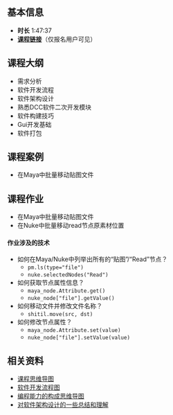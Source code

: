 ## 基本信息

- **时长** 1:47:37
- [**课程链接**](https://ke.qq.com/webcourse/index.html#course_id=252658&term_id=100297899&taid=1549667150322418&vid=n1423s3gmql)（仅报名用户可见）


## 课程大纲

- 需求分析
- 软件开发流程
- 软件架构设计
- 熟悉DCC软件二次开发模块
- 软件构建技巧
- Gui开发基础
- 软件打包


## 课程案例

- 在Maya中批量移动贴图文件


## 课程作业

- 在Maya中批量移动贴图文件
- 在Nuke中批量移动read节点原素材位置

#### 作业涉及的技术

- 如何在Maya/Nuke中列举出所有的“贴图”/“Read”节点？
    - `pm.ls(type="file")`
    - `nuke.selectedNodes("Read")`
- 如何获取节点属性信息？
    - `maya_node.Attribute.get()`
    - `nuke_node["file"].getValue()`
- 如何移动文件并修改文件名称？
    - `shitil.move(src, dst)`
- 如何修改节点属性？
    - `maya_node.Attribute.set(value)`
    - `nuke_node["file"].setValue(value)`


## 相关资料

- [课程思维导图](https://processon.com/mindmap/5a38dadee4b07c8d893bb5b3)
- [软件开发流程图](https://processon.com/diagraming/5a3b915ee4b0daa64fde2741)
- [编程能力的构成思维导图](https://processon.com/mindmap/5a3b8a28e4b0daa64fde11f8)
- [对软件架构设计的一些总结和理解](http://blog.csdn.net/cooldragon/article/details/48241965)